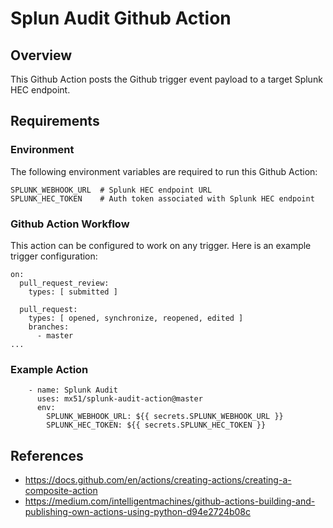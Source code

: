 # Splun Audit Github Action


## Overview

This Github Action posts the Github trigger event payload to a target Splunk HEC endpoint.


## Requirements


### Environment

The following environment variables are required to run this Github Action:

```
SPLUNK_WEBHOOK_URL  # Splunk HEC endpoint URL
SPLUNK_HEC_TOKEN    # Auth token associated with Splunk HEC endpoint
```


### Github Action Workflow

This action can be configured to work on any trigger. Here is an example trigger configuration:


```
on:
  pull_request_review:
    types: [ submitted ]

  pull_request:
    types: [ opened, synchronize, reopened, edited ]
    branches:
      - master
...

```


### Example Action

```
    - name: Splunk Audit
      uses: mx51/splunk-audit-action@master
      env:
        SPLUNK_WEBHOOK_URL: ${{ secrets.SPLUNK_WEBHOOK_URL }}
        SPLUNK_HEC_TOKEN: ${{ secrets.SPLUNK_HEC_TOKEN }}
```


## References

- https://docs.github.com/en/actions/creating-actions/creating-a-composite-action
- https://medium.com/intelligentmachines/github-actions-building-and-publishing-own-actions-using-python-d94e2724b08c


